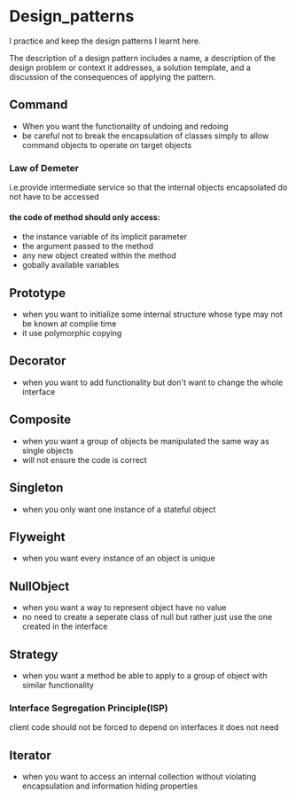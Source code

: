 # Design_patterns
I practice and keep the design patterns I learnt here.

The description of a design pattern includes a name, a description of the design problem or context it addresses, a solution template, and a discussion of the consequences of applying the pattern.


## Command
- When you want the functionality of undoing and redoing
- be careful not to break the encapsulation of classes simply to allow command objects to operate on target objects
### Law of Demeter
i.e.provide intermediate service so that the internal objects encapsolated do not have to be accessed
#### the code of method should only access:
- the instance variable of its implicit parameter
- the argument passed to the method
- any new object created within the method
- gobally available variables

## Prototype
- when you want to initialize some internal structure whose type may not be known at complie time
- it use polymorphic copying

## Decorator
- when you want to add functionality but don't want to change the whole interface

## Composite
- when you want a group of objects be manipulated the same way as single objects
- will not ensure the code is correct

## Singleton
- when you only want one instance of a stateful object

## Flyweight
- when you want every instance of an object is unique

## NullObject
- when you want a way to represent object have no value
- no need to create a seperate class of null but rather just use the one created in the interface

## Strategy
- when you want a method be able to apply to a group of object with similar functionality
### Interface Segregation Principle(ISP)
client code should not be forced to depend on interfaces it does not need

## Iterator
- when you want to access an internal collection without violating encapsulation and information hiding properties
